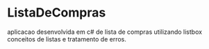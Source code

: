 # ListaDeCompras
aplicacao desenvolvida em c# de lista de compras utilizando listbox conceitos de listas e tratamento de erros.
